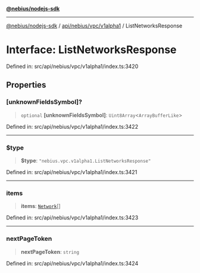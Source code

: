 [**@nebius/nodejs-sdk**](../../../../../README.md)

---

[@nebius/nodejs-sdk](../../../../../README.md) / [api/nebius/vpc/v1alpha1](../README.md) / ListNetworksResponse

# Interface: ListNetworksResponse

Defined in: src/api/nebius/vpc/v1alpha1/index.ts:3420

## Properties

### \[unknownFieldsSymbol\]?

> `optional` **\[unknownFieldsSymbol\]**: `Uint8Array`\<`ArrayBufferLike`\>

Defined in: src/api/nebius/vpc/v1alpha1/index.ts:3422

---

### $type

> **$type**: `"nebius.vpc.v1alpha1.ListNetworksResponse"`

Defined in: src/api/nebius/vpc/v1alpha1/index.ts:3421

---

### items

> **items**: [`Network`](Network.md)[]

Defined in: src/api/nebius/vpc/v1alpha1/index.ts:3423

---

### nextPageToken

> **nextPageToken**: `string`

Defined in: src/api/nebius/vpc/v1alpha1/index.ts:3424
